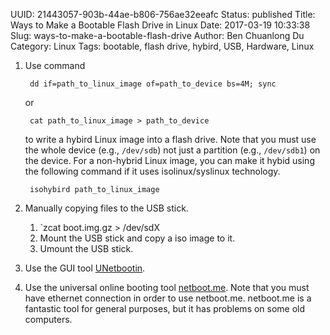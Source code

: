 UUID: 21443057-903b-44ae-b806-756ae32eeafc
Status: published
Title: Ways to Make a Bootable Flash Drive in Linux
Date: 2017-03-19 10:33:38
Slug: ways-to-make-a-bootable-flash-drive
Author: Ben Chuanlong Du
Category: Linux
Tags: bootable, flash drive, hybird, USB, Hardware, Linux

1. Use command

        dd if=path_to_linux_image of=path_to_device bs=4M; sync

    or

        cat path_to_linux_image > path_to_device

    to write a hybird Linux image into a flash drive.
    Note that you must use the whole device (e.g., `/dev/sdb`) 
    not just a partition (e.g., `/dev/sdb1`)
    on the device.
    For a non-hybrid Linux image, 
    you can make it hybid using the following command 
    if it uses isolinux/syslinux technology.

        isohybird path_to_linux_image

2. Manually copying files to the USB stick.
    1. `zcat boot.img.gz > /dev/sdX
    2. Mount the USB stick and copy a iso image to it.
    3. Umount the USB stick.

3. Use the GUI tool [UNetbootin](http://unetbootin.sourceforge.net/).

4. Use the universal online booting tool [netboot.me](http://www.netboot.me/).
Note that you must have ethernet connection in order to use netboot.me. 
netboot.me is a fantastic tool for general purposes, 
but it has problems on some old computers.

